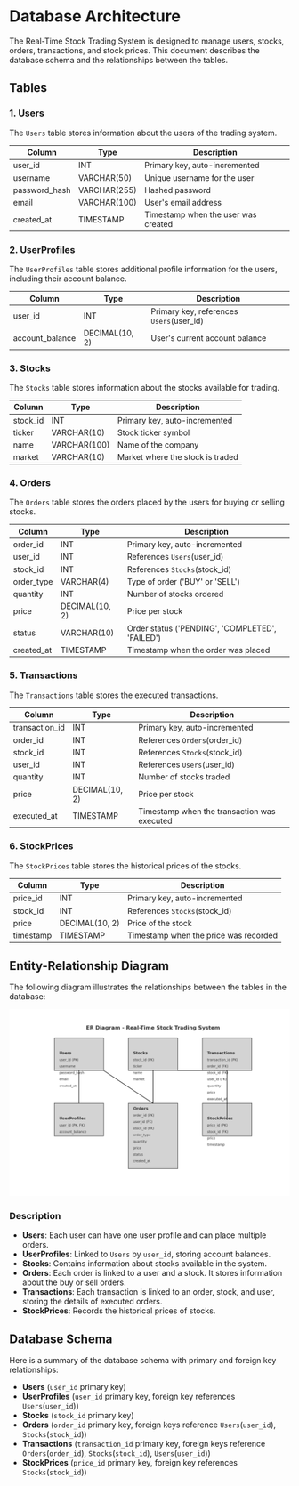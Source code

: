 # Database Architecture

The Real-Time Stock Trading System is designed to manage users, stocks, orders, transactions, and stock prices. This document describes the database schema and the relationships between the tables.

## Tables

### 1. Users

The `Users` table stores information about the users of the trading system.

| Column      | Type          | Description                         |
|-------------|---------------|-------------------------------------|
| user_id     | INT           | Primary key, auto-incremented       |
| username    | VARCHAR(50)   | Unique username for the user        |
| password_hash | VARCHAR(255) | Hashed password                     |
| email       | VARCHAR(100)  | User's email address                |
| created_at  | TIMESTAMP     | Timestamp when the user was created |

### 2. UserProfiles

The `UserProfiles` table stores additional profile information for the users, including their account balance.

| Column          | Type          | Description                               |
|-----------------|---------------|-------------------------------------------|
| user_id         | INT           | Primary key, references `Users`(user_id)  |
| account_balance | DECIMAL(10, 2)| User's current account balance            |

### 3. Stocks

The `Stocks` table stores information about the stocks available for trading.

| Column      | Type          | Description                         |
|-------------|---------------|-------------------------------------|
| stock_id    | INT           | Primary key, auto-incremented       |
| ticker      | VARCHAR(10)   | Stock ticker symbol                 |
| name        | VARCHAR(100)  | Name of the company                 |
| market      | VARCHAR(10)   | Market where the stock is traded    |

### 4. Orders

The `Orders` table stores the orders placed by the users for buying or selling stocks.

| Column      | Type          | Description                         |
|-------------|---------------|-------------------------------------|
| order_id    | INT           | Primary key, auto-incremented       |
| user_id     | INT           | References `Users`(user_id)         |
| stock_id    | INT           | References `Stocks`(stock_id)       |
| order_type  | VARCHAR(4)    | Type of order ('BUY' or 'SELL')     |
| quantity    | INT           | Number of stocks ordered            |
| price       | DECIMAL(10, 2)| Price per stock                     |
| status      | VARCHAR(10)   | Order status ('PENDING', 'COMPLETED', 'FAILED') |
| created_at  | TIMESTAMP     | Timestamp when the order was placed |

### 5. Transactions

The `Transactions` table stores the executed transactions.

| Column          | Type          | Description                         |
|-----------------|---------------|-------------------------------------|
| transaction_id  | INT           | Primary key, auto-incremented       |
| order_id        | INT           | References `Orders`(order_id)       |
| stock_id        | INT           | References `Stocks`(stock_id)       |
| user_id         | INT           | References `Users`(user_id)         |
| quantity        | INT           | Number of stocks traded             |
| price           | DECIMAL(10, 2)| Price per stock                     |
| executed_at     | TIMESTAMP     | Timestamp when the transaction was executed |

### 6. StockPrices

The `StockPrices` table stores the historical prices of the stocks.

| Column      | Type          | Description                         |
|-------------|---------------|-------------------------------------|
| price_id    | INT           | Primary key, auto-incremented       |
| stock_id    | INT           | References `Stocks`(stock_id)       |
| price       | DECIMAL(10, 2)| Price of the stock                  |
| timestamp   | TIMESTAMP     | Timestamp when the price was recorded|

## Entity-Relationship Diagram

The following diagram illustrates the relationships between the tables in the database:

![ER Diagram](ERD.png)

### Description

- **Users**: Each user can have one user profile and can place multiple orders.
- **UserProfiles**: Linked to `Users` by `user_id`, storing account balances.
- **Stocks**: Contains information about stocks available in the system.
- **Orders**: Each order is linked to a user and a stock. It stores information about the buy or sell orders.
- **Transactions**: Each transaction is linked to an order, stock, and user, storing the details of executed orders.
- **StockPrices**: Records the historical prices of stocks.

## Database Schema

Here is a summary of the database schema with primary and foreign key relationships:

- **Users** (`user_id` primary key)
- **UserProfiles** (`user_id` primary key, foreign key references `Users`(`user_id`))
- **Stocks** (`stock_id` primary key)
- **Orders** (`order_id` primary key, foreign keys reference `Users`(`user_id`), `Stocks`(`stock_id`))
- **Transactions** (`transaction_id` primary key, foreign keys reference `Orders`(`order_id`), `Stocks`(`stock_id`), `Users`(`user_id`))
- **StockPrices** (`price_id` primary key, foreign key references `Stocks`(`stock_id`))
